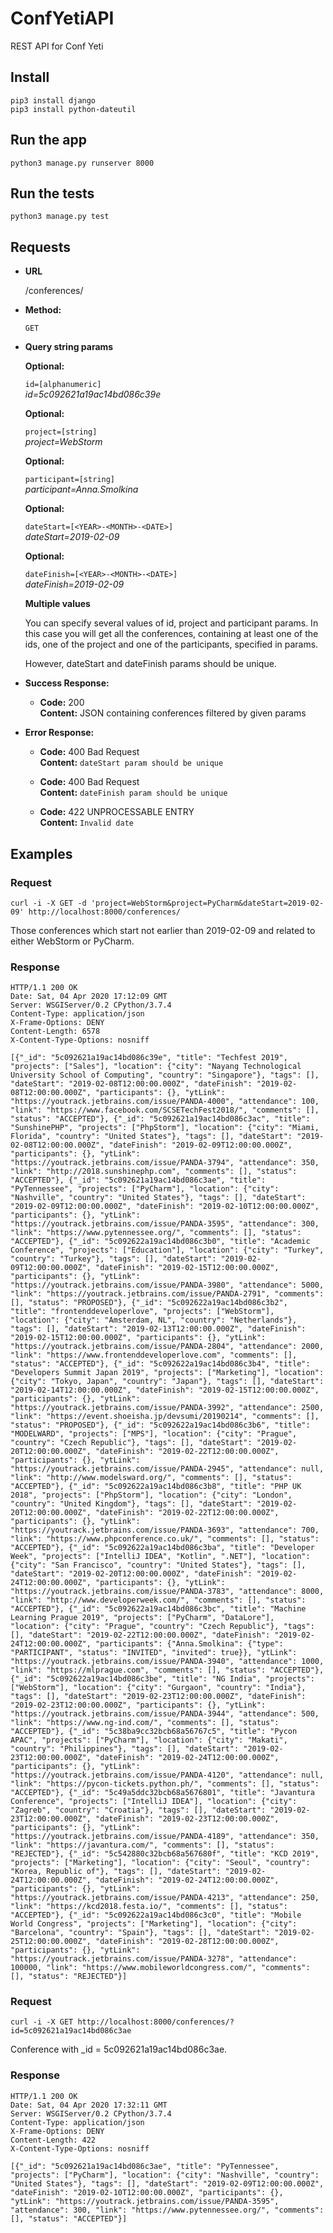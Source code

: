 # ConfYetiAPI

REST API for Conf Yeti

## Install

    pip3 install django
    pip3 install python-dateutil

## Run the app

    python3 manage.py runserver 8000

## Run the tests

    python3 manage.py test

## Requests

* **URL**

  /conferences/

* **Method:**

  `GET`
  
*  **Query string params**

   **Optional:**
 
   `id=[alphanumeric]` <br />
    *id=5c092621a19ac14bd086c39e*
       
   **Optional:**
 
   `project=[string]` <br />
   *project=WebStorm*
   
   **Optional:**
 
   `participant=[string]` <br />
   *participant=Anna.Smolkina*

   **Optional:**
 
   `dateStart=[<YEAR>-<MONTH>-<DATE>]` <br />
   *dateStart=2019-02-09*
   
   **Optional:**
 
   `dateFinish=[<YEAR>-<MONTH>-<DATE>]` <br />
   *dateFinish=2019-02-09*
  
   **Multiple values**
   
   You can specify several values of id, project and participant params. In this case you will get all the conferences, containing at least one of the ids, one of the project and one of the participants, specified in params.
   
   However, dateStart and dateFinish params should be unique.
   
  
* **Success Response:**

  * **Code:** 200 <br />
    **Content:** JSON containing conferences filtered by given params 
 
* **Error Response:**

  * **Code:** 400 Bad Request <br />
    **Content:** `dateStart param should be unique`
    
  * **Code:** 400 Bad Request <br />
    **Content:** `dateFinish param should be unique`
    
  * **Code:** 422 UNPROCESSABLE ENTRY <br />
    **Content:** `Invalid date`
   
## Examples

### Request

`curl -i -X GET -d 'project=WebStorm&project=PyCharm&dateStart=2019-02-09' http://localhost:8000/conferences/`

Those conferences which start not earlier than 2019-02-09 and related to either WebStorm or PyCharm.

### Response
```
HTTP/1.1 200 OK
Date: Sat, 04 Apr 2020 17:12:09 GMT
Server: WSGIServer/0.2 CPython/3.7.4
Content-Type: application/json
X-Frame-Options: DENY
Content-Length: 6578
X-Content-Type-Options: nosniff

[{"_id": "5c092621a19ac14bd086c39e", "title": "Techfest 2019", "projects": ["Sales"], "location": {"city": "Nayang Technological University School of Computing", "country": "Singapore"}, "tags": [], "dateStart": "2019-02-08T12:00:00.000Z", "dateFinish": "2019-02-08T12:00:00.000Z", "participants": {}, "ytLink": "https://youtrack.jetbrains.com/issue/PANDA-4000", "attendance": 100, "link": "https://www.facebook.com/SCSETechFest2018/", "comments": [], "status": "ACCEPTED"}, {"_id": "5c092621a19ac14bd086c3ac", "title": "SunshinePHP", "projects": ["PhpStorm"], "location": {"city": "Miami, Florida", "country": "United States"}, "tags": [], "dateStart": "2019-02-08T12:00:00.000Z", "dateFinish": "2019-02-09T12:00:00.000Z", "participants": {}, "ytLink": "https://youtrack.jetbrains.com/issue/PANDA-3794", "attendance": 350, "link": "http://2018.sunshinephp.com", "comments": [], "status": "ACCEPTED"}, {"_id": "5c092621a19ac14bd086c3ae", "title": "PyTennessee", "projects": ["PyCharm"], "location": {"city": "Nashville", "country": "United States"}, "tags": [], "dateStart": "2019-02-09T12:00:00.000Z", "dateFinish": "2019-02-10T12:00:00.000Z", "participants": {}, "ytLink": "https://youtrack.jetbrains.com/issue/PANDA-3595", "attendance": 300, "link": "https://www.pytennessee.org/", "comments": [], "status": "ACCEPTED"}, {"_id": "5c092622a19ac14bd086c3b0", "title": "Academic Conference", "projects": ["Education"], "location": {"city": "Turkey", "country": "Turkey"}, "tags": [], "dateStart": "2019-02-09T12:00:00.000Z", "dateFinish": "2019-02-15T12:00:00.000Z", "participants": {}, "ytLink": "https://youtrack.jetbrains.com/issue/PANDA-3980", "attendance": 5000, "link": "https://youtrack.jetbrains.com/issue/PANDA-2791", "comments": [], "status": "PROPOSED"}, {"_id": "5c092622a19ac14bd086c3b2", "title": "frontenddeveloperlove", "projects": ["WebStorm"], "location": {"city": "Amsterdam, NL", "country": "Netherlands"}, "tags": [], "dateStart": "2019-02-13T12:00:00.000Z", "dateFinish": "2019-02-15T12:00:00.000Z", "participants": {}, "ytLink": "https://youtrack.jetbrains.com/issue/PANDA-2804", "attendance": 2000, "link": "https://www.frontenddeveloperlove.com", "comments": [], "status": "ACCEPTED"}, {"_id": "5c092622a19ac14bd086c3b4", "title": "Developers Summit Japan 2019", "projects": ["Marketing"], "location": {"city": "Tokyo, Japan", "country": "Japan"}, "tags": [], "dateStart": "2019-02-14T12:00:00.000Z", "dateFinish": "2019-02-15T12:00:00.000Z", "participants": {}, "ytLink": "https://youtrack.jetbrains.com/issue/PANDA-3992", "attendance": 2500, "link": "https://event.shoeisha.jp/devsumi/20190214", "comments": [], "status": "PROPOSED"}, {"_id": "5c092622a19ac14bd086c3b6", "title": "MODELWARD", "projects": ["MPS"], "location": {"city": "Prague", "country": "Czech Republic"}, "tags": [], "dateStart": "2019-02-20T12:00:00.000Z", "dateFinish": "2019-02-22T12:00:00.000Z", "participants": {}, "ytLink": "https://youtrack.jetbrains.com/issue/PANDA-2945", "attendance": null, "link": "http://www.modelsward.org/", "comments": [], "status": "ACCEPTED"}, {"_id": "5c092622a19ac14bd086c3b8", "title": "PHP UK 2018", "projects": ["PhpStorm"], "location": {"city": "London", "country": "United Kingdom"}, "tags": [], "dateStart": "2019-02-20T12:00:00.000Z", "dateFinish": "2019-02-22T12:00:00.000Z", "participants": {}, "ytLink": "https://youtrack.jetbrains.com/issue/PANDA-3693", "attendance": 700, "link": "https://www.phpconference.co.uk/", "comments": [], "status": "ACCEPTED"}, {"_id": "5c092622a19ac14bd086c3ba", "title": "Developer Week", "projects": ["IntelliJ IDEA", "Kotlin", ".NET"], "location": {"city": "San Francisco", "country": "United States"}, "tags": [], "dateStart": "2019-02-20T12:00:00.000Z", "dateFinish": "2019-02-24T12:00:00.000Z", "participants": {}, "ytLink": "https://youtrack.jetbrains.com/issue/PANDA-3783", "attendance": 8000, "link": "http://www.developerweek.com/", "comments": [], "status": "ACCEPTED"}, {"_id": "5c092622a19ac14bd086c3bc", "title": "Machine Learning Prague 2019", "projects": ["PyCharm", "DataLore"], "location": {"city": "Prague", "country": "Czech Republic"}, "tags": [], "dateStart": "2019-02-22T12:00:00.000Z", "dateFinish": "2019-02-24T12:00:00.000Z", "participants": {"Anna.Smolkina": {"type": "PARTICIPANT", "status": "INVITED", "invited": true}}, "ytLink": "https://youtrack.jetbrains.com/issue/PANDA-3940", "attendance": 1000, "link": "https://mlprague.com", "comments": [], "status": "ACCEPTED"}, {"_id": "5c092622a19ac14bd086c3be", "title": "NG India", "projects": ["WebStorm"], "location": {"city": "Gurgaon", "country": "India"}, "tags": [], "dateStart": "2019-02-23T12:00:00.000Z", "dateFinish": "2019-02-23T12:00:00.000Z", "participants": {}, "ytLink": "https://youtrack.jetbrains.com/issue/PANDA-3944", "attendance": 500, "link": "https://www.ng-ind.com/", "comments": [], "status": "ACCEPTED"}, {"_id": "5c38ba9cc32bcb68a56767c5", "title": "Pycon APAC", "projects": ["PyCharm"], "location": {"city": "Makati", "country": "Philippines"}, "tags": [], "dateStart": "2019-02-23T12:00:00.000Z", "dateFinish": "2019-02-24T12:00:00.000Z", "participants": {}, "ytLink": "https://youtrack.jetbrains.com/issue/PANDA-4120", "attendance": null, "link": "https://pycon-tickets.python.ph/", "comments": [], "status": "ACCEPTED"}, {"_id": "5c49a5ddc32bcb68a5676801", "title": "Javantura Conference", "projects": ["IntelliJ IDEA"], "location": {"city": "Zagreb", "country": "Croatia"}, "tags": [], "dateStart": "2019-02-23T12:00:00.000Z", "dateFinish": "2019-02-23T12:00:00.000Z", "participants": {}, "ytLink": "https://youtrack.jetbrains.com/issue/PANDA-4189", "attendance": 350, "link": "https://javantura.com/", "comments": [], "status": "REJECTED"}, {"_id": "5c542880c32bcb68a567680f", "title": "KCD 2019", "projects": ["Marketing"], "location": {"city": "Seoul", "country": "Korea, Republic of"}, "tags": [], "dateStart": "2019-02-24T12:00:00.000Z", "dateFinish": "2019-02-24T12:00:00.000Z", "participants": {}, "ytLink": "https://youtrack.jetbrains.com/issue/PANDA-4213", "attendance": 250, "link": "https://kcd2018.festa.io/", "comments": [], "status": "ACCEPTED"}, {"_id": "5c092622a19ac14bd086c3c0", "title": "Mobile World Congress", "projects": ["Marketing"], "location": {"city": "Barcelona", "country": "Spain"}, "tags": [], "dateStart": "2019-02-25T12:00:00.000Z", "dateFinish": "2019-02-28T12:00:00.000Z", "participants": {}, "ytLink": "https://youtrack.jetbrains.com/issue/PANDA-3278", "attendance": 100000, "link": "https://www.mobileworldcongress.com/", "comments": [], "status": "REJECTED"}]
```


### Request

`curl -i -X GET http://localhost:8000/conferences/?id=5c092621a19ac14bd086c3ae`

Conference with _id = 5c092621a19ac14bd086c3ae.

### Response
```
HTTP/1.1 200 OK
Date: Sat, 04 Apr 2020 17:32:11 GMT
Server: WSGIServer/0.2 CPython/3.7.4
Content-Type: application/json
X-Frame-Options: DENY
Content-Length: 422
X-Content-Type-Options: nosniff

[{"_id": "5c092621a19ac14bd086c3ae", "title": "PyTennessee", "projects": ["PyCharm"], "location": {"city": "Nashville", "country": "United States"}, "tags": [], "dateStart": "2019-02-09T12:00:00.000Z", "dateFinish": "2019-02-10T12:00:00.000Z", "participants": {}, "ytLink": "https://youtrack.jetbrains.com/issue/PANDA-3595", "attendance": 300, "link": "https://www.pytennessee.org/", "comments": [], "status": "ACCEPTED"}]
```
